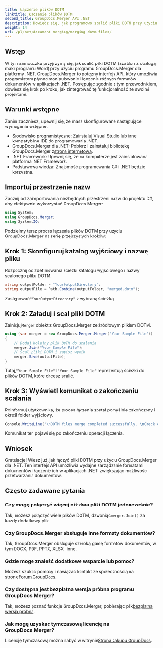 ```yaml
---
title: Łączenie plików DOTM
linktitle: Łączenie plików DOTM
second_title: GroupDocs.Merger API .NET
description: Dowiedz się, jak programowo scalić pliki DOTM przy użyciu GroupDocs.Merger dla .NET. Ten obszerny przewodnik zawiera instrukcje krok po kroku dla programistów.
weight: 14
url: /pl/net/document-merging/merging-dotm-files/
---
```

## Wstęp
W tym samouczku przyjrzymy się, jak scalić pliki DOTM (szablon z obsługą makr programu Word) przy użyciu programu GroupDocs.Merger dla platformy .NET. GroupDocs.Merger to potężny interfejs API, który umożliwia programistom płynne manipulowanie i łączenie różnych formatów dokumentów w aplikacjach .NET. Postępując zgodnie z tym przewodnikiem, dowiesz się krok po kroku, jak zintegrować tę funkcjonalność ze swoimi projektami.
## Warunki wstępne
Zanim zaczniesz, upewnij się, że masz skonfigurowane następujące wymagania wstępne:
- Środowisko programistyczne: Zainstaluj Visual Studio lub inne kompatybilne IDE do programowania .NET.
-  GroupDocs.Merger dla .NET: Pobierz i zainstaluj bibliotekę GroupDocs.Merger z[strona internetowa](https://releases.groupdocs.com/merger/net/).
- .NET Framework: Upewnij się, że na komputerze jest zainstalowana platforma .NET Framework.
- Podstawowa wiedza: Znajomość programowania C# i .NET będzie korzystna.

## Importuj przestrzenie nazw
Zacznij od zaimportowania niezbędnych przestrzeni nazw do projektu C#, aby efektywnie wykorzystać GroupDocs.Merger:
```csharp
using System; 
using GroupDocs.Merger;
using System.IO;
```

Podzielmy teraz proces łączenia plików DOTM przy użyciu GroupDocs.Merger na serię przejrzystych kroków:
## Krok 1: Skonfiguruj katalog wyjściowy i nazwę pliku
Rozpocznij od zdefiniowania ścieżki katalogu wyjściowego i nazwy scalonego pliku DOTM.
```csharp
string outputFolder = "YourOutputDirectory";
string outputFile = Path.Combine(outputFolder, "merged.dotm");
```
 Zastępować`"YourOutputDirectory"` z wybraną ścieżką.
## Krok 2: Załaduj i scal pliki DOTM
 Zainicjuj`Merger` obiekt z GroupDocs.Merger ze źródłowym plikiem DOTM.
```csharp
using (var merger = new GroupDocs.Merger.Merger("Your Sample File"))
{
    // Dodaj kolejny plik DOTM do scalania
    merger.Join("Your Sample File");
    // Scal pliki DOTM i zapisz wynik
    merger.Save(outputFile);
}
```
 Tutaj,`"Your Sample File"` I`"Your Sample File"` reprezentują ścieżki do plików DOTM, które chcesz scalić.
## Krok 3: Wyświetl komunikat o zakończeniu scalania
Poinformuj użytkownika, że proces łączenia został pomyślnie zakończony i określ folder wyjściowy.
```csharp
Console.WriteLine("\nDOTM files merge completed successfully. \nCheck output in {0}", outputFolder);
```
Komunikat ten pojawi się po zakończeniu operacji łączenia.

## Wniosek
Gratulacje! Wiesz już, jak łączyć pliki DOTM przy użyciu GroupDocs.Merger dla .NET. Ten interfejs API umożliwia wydajne zarządzanie formatami dokumentów i łączenie ich w aplikacjach .NET, zwiększając możliwości przetwarzania dokumentów.

## Często zadawane pytania
### Czy mogę połączyć więcej niż dwa pliki DOTM jednocześnie?
 Tak, możesz połączyć wiele plików DOTM, dzwoniąc`merger.Join()` za każdy dodatkowy plik.
### Czy GroupDocs.Merger obsługuje inne formaty dokumentów?
Tak, GroupDocs.Merger obsługuje szeroką gamę formatów dokumentów, w tym DOCX, PDF, PPTX, XLSX i inne.
### Gdzie mogę znaleźć dodatkowe wsparcie lub pomoc?
 Możesz szukać pomocy i nawiązać kontakt ze społecznością na stronie[Forum GroupDocs](https://forum.groupdocs.com/c/merger/32).
### Czy dostępna jest bezpłatna wersja próbna programu GroupDocs.Merger?
 Tak, możesz poznać funkcje GroupDocs.Merger, pobierając plik[bezpłatna wersja próbna](https://releases.groupdocs.com/).
### Jak mogę uzyskać tymczasową licencję na GroupDocs.Merger?
 Licencję tymczasową można nabyć w witrynie[Strona zakupu GroupDocs](https://purchase.groupdocs.com/temporary-license/).